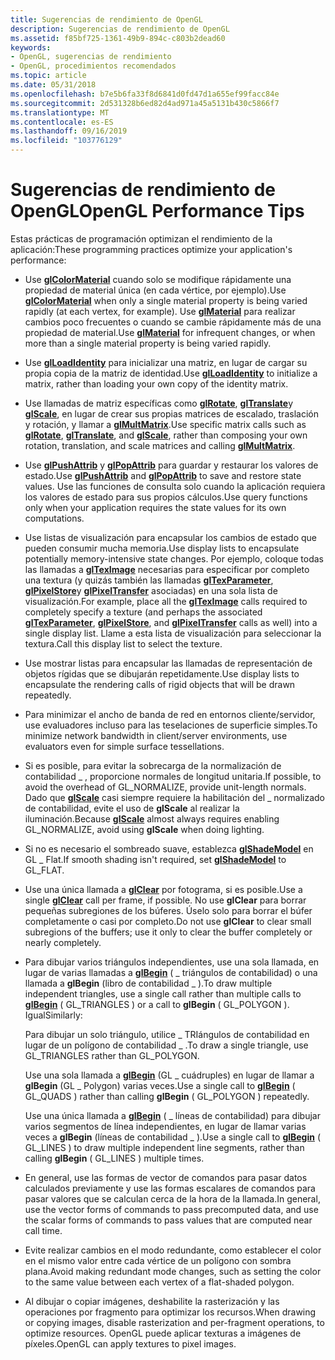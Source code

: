 ```yaml
---
title: Sugerencias de rendimiento de OpenGL
description: Sugerencias de rendimiento de OpenGL
ms.assetid: f85bf725-1361-49b9-894c-c803b2dead60
keywords:
- OpenGL, sugerencias de rendimiento
- OpenGL, procedimientos recomendados
ms.topic: article
ms.date: 05/31/2018
ms.openlocfilehash: b7e5b6fa33f8d6841d0fd47d1a655ef99facc84e
ms.sourcegitcommit: 2d531328b6ed82d4ad971a45a5131b430c5866f7
ms.translationtype: MT
ms.contentlocale: es-ES
ms.lasthandoff: 09/16/2019
ms.locfileid: "103776129"
---
```

# <a name="opengl-performance-tips"></a><span data-ttu-id="cc621-105">Sugerencias de rendimiento de OpenGL</span><span class="sxs-lookup"><span data-stu-id="cc621-105">OpenGL Performance Tips</span></span>

<span data-ttu-id="cc621-106">Estas prácticas de programación optimizan el rendimiento de la aplicación:</span><span class="sxs-lookup"><span data-stu-id="cc621-106">These programming practices optimize your application's performance:</span></span>

-   <span data-ttu-id="cc621-107">Use [**glColorMaterial**](glcolormaterial.md) cuando solo se modifique rápidamente una propiedad de material única (en cada vértice, por ejemplo).</span><span class="sxs-lookup"><span data-stu-id="cc621-107">Use [**glColorMaterial**](glcolormaterial.md) when only a single material property is being varied rapidly (at each vertex, for example).</span></span> <span data-ttu-id="cc621-108">Use [**glMaterial**](glmaterial-functions.md) para realizar cambios poco frecuentes o cuando se cambie rápidamente más de una propiedad de material.</span><span class="sxs-lookup"><span data-stu-id="cc621-108">Use [**glMaterial**](glmaterial-functions.md) for infrequent changes, or when more than a single material property is being varied rapidly.</span></span>
-   <span data-ttu-id="cc621-109">Use [**glLoadIdentity**](glloadidentity.md) para inicializar una matriz, en lugar de cargar su propia copia de la matriz de identidad.</span><span class="sxs-lookup"><span data-stu-id="cc621-109">Use [**glLoadIdentity**](glloadidentity.md) to initialize a matrix, rather than loading your own copy of the identity matrix.</span></span>
-   <span data-ttu-id="cc621-110">Use llamadas de matriz específicas como [**glRotate**](glrotate.md), [**glTranslate**](gltranslate.md)y [**glScale**](glscale.md), en lugar de crear sus propias matrices de escalado, traslación y rotación, y llamar a [**glMultMatrix**](glmultmatrix.md).</span><span class="sxs-lookup"><span data-stu-id="cc621-110">Use specific matrix calls such as [**glRotate**](glrotate.md), [**glTranslate**](gltranslate.md), and [**glScale**](glscale.md), rather than composing your own rotation, translation, and scale matrices and calling [**glMultMatrix**](glmultmatrix.md).</span></span>
-   <span data-ttu-id="cc621-111">Use [**glPushAttrib**](glpushattrib.md) y [**glPopAttrib**](glpopattrib.md) para guardar y restaurar los valores de estado.</span><span class="sxs-lookup"><span data-stu-id="cc621-111">Use [**glPushAttrib**](glpushattrib.md) and [**glPopAttrib**](glpopattrib.md) to save and restore state values.</span></span> <span data-ttu-id="cc621-112">Use las funciones de consulta solo cuando la aplicación requiera los valores de estado para sus propios cálculos.</span><span class="sxs-lookup"><span data-stu-id="cc621-112">Use query functions only when your application requires the state values for its own computations.</span></span>
-   <span data-ttu-id="cc621-113">Use listas de visualización para encapsular los cambios de estado que pueden consumir mucha memoria.</span><span class="sxs-lookup"><span data-stu-id="cc621-113">Use display lists to encapsulate potentially memory-intensive state changes.</span></span> <span data-ttu-id="cc621-114">Por ejemplo, coloque todas las llamadas a [**glTexImage**](glteximage1d.md) necesarias para especificar por completo una textura (y quizás también las llamadas [**glTexParameter**](gltexparameter-functions.md), [**glPixelStore**](glpixelstore-functions.md)y [**glPixelTransfer**](glpixeltransfer.md) asociadas) en una sola lista de visualización.</span><span class="sxs-lookup"><span data-stu-id="cc621-114">For example, place all the [**glTexImage**](glteximage1d.md) calls required to completely specify a texture (and perhaps the associated [**glTexParameter**](gltexparameter-functions.md), [**glPixelStore**](glpixelstore-functions.md), and [**glPixelTransfer**](glpixeltransfer.md) calls as well) into a single display list.</span></span> <span data-ttu-id="cc621-115">Llame a esta lista de visualización para seleccionar la textura.</span><span class="sxs-lookup"><span data-stu-id="cc621-115">Call this display list to select the texture.</span></span>
-   <span data-ttu-id="cc621-116">Use mostrar listas para encapsular las llamadas de representación de objetos rígidas que se dibujarán repetidamente.</span><span class="sxs-lookup"><span data-stu-id="cc621-116">Use display lists to encapsulate the rendering calls of rigid objects that will be drawn repeatedly.</span></span>
-   <span data-ttu-id="cc621-117">Para minimizar el ancho de banda de red en entornos cliente/servidor, use evaluadores incluso para las teselaciones de superficie simples.</span><span class="sxs-lookup"><span data-stu-id="cc621-117">To minimize network bandwidth in client/server environments, use evaluators even for simple surface tessellations.</span></span>
-   <span data-ttu-id="cc621-118">Si es posible, para evitar la sobrecarga de la normalización de contabilidad \_ , proporcione normales de longitud unitaria.</span><span class="sxs-lookup"><span data-stu-id="cc621-118">If possible, to avoid the overhead of GL\_NORMALIZE, provide unit-length normals.</span></span> <span data-ttu-id="cc621-119">Dado que [**glScale**](glscale.md) casi siempre requiere la habilitación del \_ normalizado de contabilidad, evite el uso de **glScale** al realizar la iluminación.</span><span class="sxs-lookup"><span data-stu-id="cc621-119">Because [**glScale**](glscale.md) almost always requires enabling GL\_NORMALIZE, avoid using **glScale** when doing lighting.</span></span>
-   <span data-ttu-id="cc621-120">Si no es necesario el sombreado suave, establezca [**glShadeModel**](glshademodel.md) en GL \_ Flat.</span><span class="sxs-lookup"><span data-stu-id="cc621-120">If smooth shading isn't required, set [**glShadeModel**](glshademodel.md) to GL\_FLAT.</span></span>
-   <span data-ttu-id="cc621-121">Use una única llamada a [**glClear**](glclear.md) por fotograma, si es posible.</span><span class="sxs-lookup"><span data-stu-id="cc621-121">Use a single [**glClear**](glclear.md) call per frame, if possible.</span></span> <span data-ttu-id="cc621-122">No use **glClear** para borrar pequeñas subregiones de los búferes. Úselo solo para borrar el búfer completamente o casi por completo.</span><span class="sxs-lookup"><span data-stu-id="cc621-122">Do not use **glClear** to clear small subregions of the buffers; use it only to clear the buffer completely or nearly completely.</span></span>
-   <span data-ttu-id="cc621-123">Para dibujar varios triángulos independientes, use una sola llamada, en lugar de varias llamadas a [**glBegin**](glbegin.md) ( \_ triángulos de contabilidad) o una llamada a **glBegin** (libro de contabilidad \_ ).</span><span class="sxs-lookup"><span data-stu-id="cc621-123">To draw multiple independent triangles, use a single call rather than multiple calls to [**glBegin**](glbegin.md) ( GL\_TRIANGLES ) or a call to **glBegin** ( GL\_POLYGON ).</span></span> <span data-ttu-id="cc621-124">Igual</span><span class="sxs-lookup"><span data-stu-id="cc621-124">Similarly:</span></span>

    <span data-ttu-id="cc621-125">Para dibujar un solo triángulo, utilice \_ TRIángulos de contabilidad en lugar de un polígono de contabilidad \_ .</span><span class="sxs-lookup"><span data-stu-id="cc621-125">To draw a single triangle, use GL\_TRIANGLES rather than GL\_POLYGON.</span></span>

    <span data-ttu-id="cc621-126">Use una sola llamada a [**glBegin**](glbegin.md) (GL \_ cuádruples) en lugar de llamar a **glBegin** (GL \_ Polygon) varias veces.</span><span class="sxs-lookup"><span data-stu-id="cc621-126">Use a single call to [**glBegin**](glbegin.md) ( GL\_QUADS ) rather than calling **glBegin** ( GL\_POLYGON ) repeatedly.</span></span>

    <span data-ttu-id="cc621-127">Use una única llamada a [**glBegin**](glbegin.md) ( \_ líneas de contabilidad) para dibujar varios segmentos de línea independientes, en lugar de llamar varias veces a **glBegin** (líneas de contabilidad \_ ).</span><span class="sxs-lookup"><span data-stu-id="cc621-127">Use a single call to [**glBegin**](glbegin.md) ( GL\_LINES ) to draw multiple independent line segments, rather than calling **glBegin** ( GL\_LINES ) multiple times.</span></span>

-   <span data-ttu-id="cc621-128">En general, use las formas de vector de comandos para pasar datos calculados previamente y use las formas escalares de comandos para pasar valores que se calculan cerca de la hora de la llamada.</span><span class="sxs-lookup"><span data-stu-id="cc621-128">In general, use the vector forms of commands to pass precomputed data, and use the scalar forms of commands to pass values that are computed near call time.</span></span>
-   <span data-ttu-id="cc621-129">Evite realizar cambios en el modo redundante, como establecer el color en el mismo valor entre cada vértice de un polígono con sombra plana.</span><span class="sxs-lookup"><span data-stu-id="cc621-129">Avoid making redundant mode changes, such as setting the color to the same value between each vertex of a flat-shaded polygon.</span></span>
-   <span data-ttu-id="cc621-130">Al dibujar o copiar imágenes, deshabilite la rasterización y las operaciones por fragmento para optimizar los recursos.</span><span class="sxs-lookup"><span data-stu-id="cc621-130">When drawing or copying images, disable rasterization and per-fragment operations, to optimize resources.</span></span> <span data-ttu-id="cc621-131">OpenGL puede aplicar texturas a imágenes de píxeles.</span><span class="sxs-lookup"><span data-stu-id="cc621-131">OpenGL can apply textures to pixel images.</span></span>

 

 




